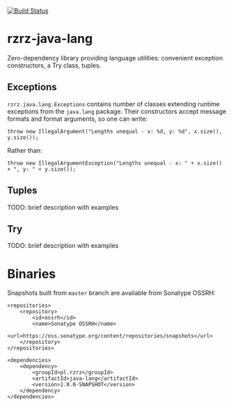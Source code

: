 [![Build Status](https://travis-ci.org/jacek-rzrz/rzrz-java-lang.svg?branch=master)](https://travis-ci.org/jacek-rzrz/rzrz-java-lang)

# rzrz-java-lang
Zero-dependency library providing language utilities:
convenient exception constructors, a Try class, tuples.

## Exceptions
`rzrz.java.lang.Exceptions` contains number of classes extending runtime exceptions
from the `java.lang` package. Their constructors accept message formats and format arguments,
so one can write:

    throw new IllegalArgument("Lengths unequal - x: %d, y: %d", x.size(), y.size());

Rather than:

    throw new IllegalArgumentException("Lengths unequal - x: " + x.size() + ", y: " + y.size());

## Tuples
TODO: brief description with examples

## Try
TODO: brief description with examples


# Binaries
Snapshots built from `master` branch are available from Sonatype OSSRH:

    <repositories>
        <repository>
            <id>ossrh</id>
            <name>Sonatype OSSRH</name>
            <url>https://oss.sonatype.org/content/repositories/snapshots</url>
        </repository>
    </repositories>
    
    <dependencies>
        <dependency>
            <groupId>pl.rzrz</groupId>
            <artifactId>java-lang</artifactId>
            <version>1.0.0-SNAPSHOT</version>
        </dependency>
    </dependencies>